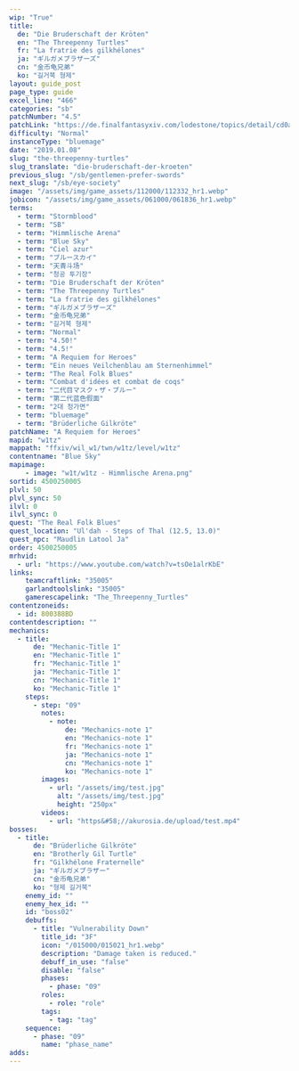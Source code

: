 ```yaml
---
wip: "True"
title:
  de: "Die Bruderschaft der Kröten"
  en: "The Threepenny Turtles"
  fr: "La fratrie des gilkhélones"
  ja: "ギルガメブラザーズ"
  cn: "金币龟兄弟"
  ko: "길거북 형제"
layout: guide_post
page_type: guide
excel_line: "466"
categories: "sb"
patchNumber: "4.5"
patchLink: "https://de.finalfantasyxiv.com/lodestone/topics/detail/cd0ae478a92f70d66b84cf28709b22a91ab401fc"
difficulty: "Normal"
instanceType: "bluemage"
date: "2019.01.08"
slug: "the-threepenny-turtles"
slug_translate: "die-bruderschaft-der-kroeten"
previous_slug: "/sb/gentlemen-prefer-swords"
next_slug: "/sb/eye-society"
image: "/assets/img/game_assets/112000/112332_hr1.webp"
jobicon: "/assets/img/game_assets/061000/061836_hr1.webp"
terms:
  - term: "Stormblood"
  - term: "SB"
  - term: "Himmlische Arena"
  - term: "Blue Sky"
  - term: "Ciel azur"
  - term: "ブルースカイ"
  - term: "天青斗场"
  - term: "청공 투기장"
  - term: "Die Bruderschaft der Kröten"
  - term: "The Threepenny Turtles"
  - term: "La fratrie des gilkhélones"
  - term: "ギルガメブラザーズ"
  - term: "金币龟兄弟"
  - term: "길거북 형제"
  - term: "Normal"
  - term: "4.50!"
  - term: "4.5!"
  - term: "A Requiem for Heroes"
  - term: "Ein neues Veilchenblau am Sternenhimmel"
  - term: "The Real Folk Blues"
  - term: "Combat d'idées et combat de coqs"
  - term: "二代目マスク・ザ・ブルー"
  - term: "第二代蓝色假面"
  - term: "2대 청가면"
  - term: "bluemage"
  - term: "Brüderliche Gilkröte"
patchName: "A Requiem for Heroes"
mapid: "w1tz"
mappath: "ffxiv/wil_w1/twn/w1tz/level/w1tz"
contentname: "Blue Sky"
mapimage:
    - image: "w1t/w1tz - Himmlische Arena.png"
sortid: 4500250005
plvl: 50
plvl_sync: 50
ilvl: 0
ilvl_sync: 0
quest: "The Real Folk Blues"
quest_location: "Ul'dah - Steps of Thal (12.5, 13.0)"
quest_npc: "Maudlin Latool Ja"
order: 4500250005
mrhvid:
  - url: "https://www.youtube.com/watch?v=tsOe1alrKbE"
links:
    teamcraftlink: "35005"
    garlandtoolslink: "35005"
    gamerescapelink: "The_Threepenny_Turtles"
contentzoneids:
  - id: 800388BD
contentdescription: ""
mechanics:
  - title:
      de: "Mechanic-Title 1"
      en: "Mechanic-Title 1"
      fr: "Mechanic-Title 1"
      ja: "Mechanic-Title 1"
      cn: "Mechanic-Title 1"
      ko: "Mechanic-Title 1"
    steps:
      - step: "09"
        notes:
          - note:
              de: "Mechanics-note 1"
              en: "Mechanics-note 1"
              fr: "Mechanics-note 1"
              ja: "Mechanics-note 1"
              cn: "Mechanics-note 1"
              ko: "Mechanics-note 1"
        images:
          - url: "/assets/img/test.jpg"
            alt: "/assets/img/test.jpg"
            height: "250px"
        videos:
          - url: "https&#58;//akurosia.de/upload/test.mp4"
bosses:
  - title:
      de: "Brüderliche Gilkröte"
      en: "Brotherly Gil Turtle"
      fr: "Gilkhélone Fraternelle"
      ja: "ギルガメブラザー"
      cn: "金币龟兄弟"
      ko: "형제 길거북"
    enemy_id: ""
    enemy_hex_id: ""
    id: "boss02"
    debuffs:
      - title: "Vulnerability Down"
        title_id: "3F"
        icon: "/015000/015021_hr1.webp"
        description: "Damage taken is reduced."
        debuff_in_use: "false"
        disable: "false"
        phases:
          - phase: "09"
        roles:
          - role: "role"
        tags:
          - tag: "tag"
    sequence:
      - phase: "09"
        name: "phase_name"
adds:
---
```

